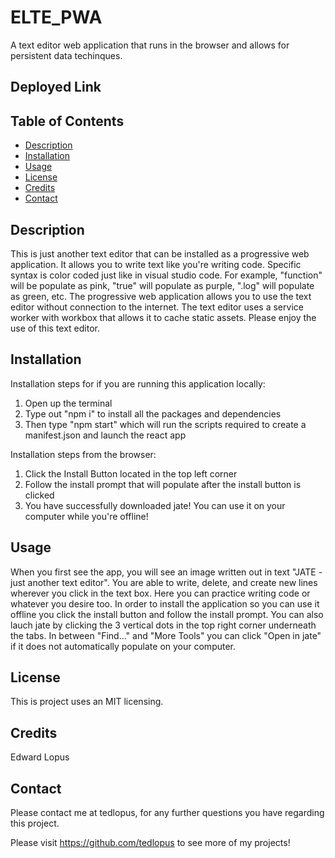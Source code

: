 # ELTE_PWA
A text editor web application that runs in the browser and allows for persistent data techinques.

## Deployed Link


## Table of Contents
* [Description](##description)
* [Installation](##installation)
* [Usage](##usage)
* [License](##license)
* [Credits](##credits)
* [Contact](##contact)

## Description
This is just another text editor that can be installed as a progressive web application. It allows you to write text like you're writing code. Specific syntax is color coded just like in visual studio code. For example, "function" will be populate as pink, "true" will populate as purple, ".log" will populate as green, etc. The progressive web application allows you to use the text editor without connection to the internet. The text editor uses a service worker with workbox that allows it to cache static assets. Please enjoy the use of this text editor.
    
## Installation
Installation steps for if you are running this application locally:

1. Open up the terminal
2. Type out "npm i" to install all the packages and dependencies
3. Then type "npm start" which will run the scripts required to create a manifest.json and launch the react app

Installation steps from the browser:
1. Click the Install Button located in the top left corner
2. Follow the install prompt that will populate after the install button is clicked
3. You have successfully downloaded jate! You can use it on your computer while you're offline!

## Usage
When you first see the app, you will see an image written out in text "JATE - just another text editor". You are able to write, delete, and create new lines wherever you click in the text box. Here you can practice writing code or whatever you desire too. In order to install the application so you can use it offline you click the install button and follow the install prompt. You can also lauch jate by clicking the 3 vertical dots in the top right corner underneath the tabs. In between "Find..." and "More Tools" you can click "Open in jate" if it does not automatically populate on your computer.

## License
This is project uses an MIT licensing.

## Credits
Edward Lopus
  
## Contact
Please contact me at tedlopus, for any further questions you have regarding this project.

Please visit https://github.com/tedlopus to see more of my projects!
